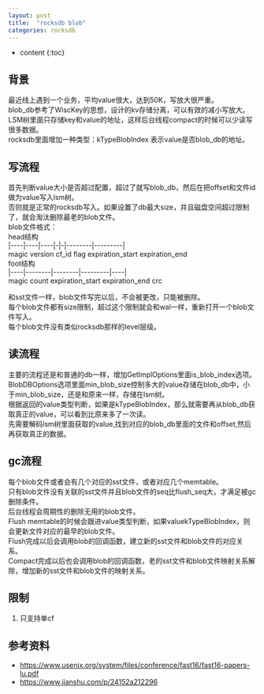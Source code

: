 ```yaml
---
layout: post
title:  "rocksdb blob"
categories: rocksdb
---
```


* content
{:toc}

## 背景
最近线上遇到一个业务，平均value很大，达到50K，写放大很严重。<br/>
blob_db参考了WiscKey的思想，设计的kv存储分离，可以有效的减小写放大。<br/>
LSM树里面只存储key和value的地址，这样后台线程compact的时候可以少读写很多数据。<br/>
rocksdb里面增加一种类型：kTypeBlobIndex 表示value是否blob_db的地址。 <br/>

## 写流程
首先判断value大小是否超过配置，超过了就写blob_db，然后在把offset和文件id做为value写入lsm树。<br/>
否则就是正常的rocksdb写入。如果设置了db最大size，并且磁盘空间超过限制了，就会淘汰删除最老的blob文件。<br/>
blob文件格式：<br/>
head结构 <br/>
|----|----|----|-|-|--------|---------|  <br/>
magic version cf_id flag expiration_start expiration_end <br/>
foot结构 <br/>
|----|--------|--------|---------|----|  <br/>
magic count expiration_start expiration_end crc <br/>

和sst文件一样，blob文件写完以后，不会被更改，只能被删除。<br/>
每个blob文件都有size限制，超过这个限制就会和wal一样，重新打开一个blob文件写入。<br/>
每个blob文件没有类似rocksdb那样的level层级。<br/>

## 读流程
主要的流程还是和普通的db一样，增加GetImplOptions里面is_blob_index选项。<br/>
BlobDBOptions选项里面min_blob_size控制多大的value存储在blob_db中，小于min_blob_size，还是和原来一样，存储在lsm树。<br/>
根据返回的value类型判断，如果是kTypeBlobIndex，那么就需要再从blob_db获取真正的value，可以看到比原来多了一次读。<br/>
先需要解码lsm树里面获取的value,找到对应的blob_db里面的文件和offset,然后再获取真正的数据。<br/>

## gc流程
每个blob文件或者会有几个对应的sst文件，或者对应几个memtable。<br/>
只有blob文件没有关联的sst文件并且blob文件的seq比flush_seq大，才满足被gc删除条件。<br/>
后台线程会周期性的删除无用的blob文件。<br/>
Flush memtable的时候会跟进value类型判断，如果valuekTypeBlobIndex，则会更新文件对应的最早的blob文件。<br/>
Flush完成以后会调用blob的回调函数，建立新的sst文件和blob文件的对应关系。<br/>
Compact完成以后也会调用blob的回调函数，老的sst文件和blob文件映射关系解除，增加新的sst文件和blob文件的映射关系。<br/>

## 限制
1. 只支持单cf

## 参考资料
- https://www.usenix.org/system/files/conference/fast16/fast16-papers-lu.pdf
- https://www.jianshu.com/p/24152a212296